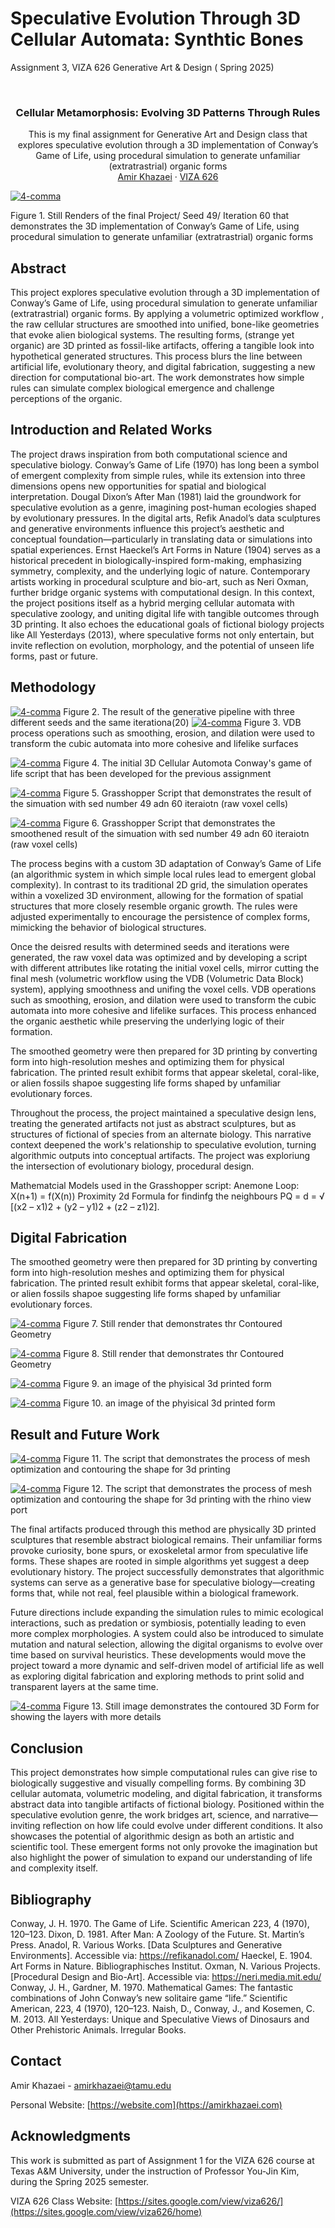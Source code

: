 # Speculative Evolution Through 3D Cellular Automata: Synthtic Bones

Assignment 3, VIZA 626 Generative Art &amp; Design ( Spring 2025)


<!-- Improved compatibility of back to top link: See: https://github.com/othneildrew/Best-README-Template/pull/73 -->
<a id="readme-top"></a>

<!-- PROJECT SHIELDS -->
<!--
*** I'm using markdown "reference style" links for readability.
*** Reference links are enclosed in brackets [ ] instead of parentheses ( ).
*** See the bottom of this document for the declaration of the reference variables
*** for contributors-url, forks-url, etc. This is an optional, concise syntax you may use.
*** https://www.markdownguide.org/basic-syntax/#reference-style-links
-->




<!-- PROJECT LOGO -->
<br />
<div align="center">
  </a>

  <h3 align="center">Cellular Metamorphosis: Evolving 3D Patterns Through Rules </h3>

  <p align="center">
This is my final assignment for Generative Art and Design class that explores speculative evolution through a 3D implementation of Conway’s Game of Life, using procedural simulation to generate unfamiliar (extratrastrial)  organic forms
    <a 
    <br />
    <br />
    <a href="https://amirkhazaei.com">Amir Khazaei</a>
    &middot;
    <a href="https://sites.google.com/view/viza626/home">VIZA 626</a>
  </p>
</div>

[![4-comma][Main]](https://example.com)

Figure 1. Still Renders of the final Project/ Seed 49/ Iteration 60 that demonstrates the 3D implementation of Conway’s Game of Life, using procedural simulation to generate unfamiliar (extratrastrial) organic forms
<!-- Abstract -->
## Abstract
This project explores speculative evolution through a 3D implementation of Conway’s Game of Life, using procedural simulation to generate unfamiliar (extratrastrial)  organic forms. By applying a volumetric optimized workflow , the raw cellular structures are smoothed into unified, bone-like geometries that evoke alien biological systems. The resulting forms, (strange yet organic) are 3D printed as fossil-like artifacts, offering a tangible look into hypothetical generated structures. This process blurs the line between artificial life, evolutionary theory, and digital fabrication, suggesting a new direction for computational bio-art. The work demonstrates how simple rules can simulate complex biological emergence and challenge perceptions of the organic.




<!-- Introduction and Related Works -->
## Introduction and Related Works

The project draws inspiration from both computational science and speculative biology. Conway’s Game of Life (1970) has long been a symbol of emergent complexity from simple rules, while its extension into three dimensions opens new opportunities for spatial and biological interpretation. Dougal Dixon’s After Man (1981) laid the groundwork for speculative evolution as a genre, imagining post-human ecologies shaped by evolutionary pressures. In the digital arts, Refik Anadol’s data sculptures and generative environments influence this project’s aesthetic and conceptual foundation—particularly in translating data or simulations into spatial experiences. Ernst Haeckel’s Art Forms in Nature (1904) serves as a historical precedent in biologically-inspired form-making, emphasizing symmetry, complexity, and the underlying logic of nature. Contemporary artists working in procedural sculpture and bio-art, such as Neri Oxman, further bridge organic systems with computational design. In this context, the project positions itself as a hybrid merging cellular automata with speculative zoology, and uniting digital life with tangible outcomes through 3D printing. It also echoes the educational goals of fictional biology projects like All Yesterdays (2013), where speculative forms not only entertain, but invite reflection on evolution, morphology, and the potential of unseen life forms, past or future.

## Methodology

[![4-comma][Iteration]](https://example.com)
Figure 2. The result of the generative pipeline with three different seeds and the same iterationa(20)
[![4-comma][Can1]](https://example.com)
Figure 3. VDB process operations such as smoothing, erosion, and dilation were used to transform the cubic automata into more cohesive and lifelike surfaces

[![4-comma][Can2]](https://example.com)
Figure 4. The initial 3D Cellular Automota Conway's game of life script that has been developed for the previous assignment

[![4-comma][Can3]](https://example.com)
Figure 5. Grasshopper Script that demonstrates the result of the simuation with sed number 49 adn 60 iteraiotn (raw voxel cells)

[![4-comma][Can4]](https://example.com)
Figure 6. Grasshopper Script that demonstrates the smoothened result of the simuation with sed number 49 adn 60 iteraiotn (raw voxel cells)



The process begins with a custom 3D adaptation of Conway’s Game of Life (an algorithmic system in which simple local rules lead to emergent global complexity). In contrast to its traditional 2D grid, the simulation operates within a voxelized 3D environment, allowing for the formation of spatial structures that more closely resemble organic growth. The rules were adjusted experimentally to encourage the persistence of complex forms, mimicking the behavior of biological structures.

Once the deisred results with  determined seeds and  iterations were generated, the raw voxel data was optimized and by developing a script with different attributes like rotating the initial voxel cells, mirror cutting the final mesh (volumetric workflow using the VDB (Volumetric Data Block) system), applying smoothness and unifing the voxel cells. VDB operations such as smoothing, erosion, and dilation were used to transform the cubic automata into more cohesive and lifelike surfaces. This process enhanced the organic aesthetic while preserving the underlying logic of their formation.

The smoothed geometry were then prepared for 3D printing by converting form into high-resolution meshes and optimizing them for physical fabrication. The printed result exhibit forms that appear skeletal, coral-like, or alien fossils shapoe suggesting life forms shaped by unfamiliar evolutionary forces.

Throughout the process, the project maintained a speculative design lens, treating the generated artifacts not just as abstract sculptures, but as structures of fictional of species from an alternate biology. This narrative context deepened the work's relationship to speculative evolution, turning algorithmic outputs into conceptual artifacts. The project was exploriung the intersection of evolutionary biology, procedural design.

Mathematcial Models used in the Grasshopper script:
Anemone Loop: X(n+1) = f(X(n))
Proximity 2d Formula for findinfg the neighbours
PQ = d = √ [(x2 – x1)2 + (y2 – y1)2 + (z2 – z1)2].


## Digital Fabrication

The smoothed geometry were then prepared for 3D printing by converting form into high-resolution meshes and optimizing them for physical fabrication. The printed result exhibit forms that appear skeletal, coral-like, or alien fossils shapoe suggesting life forms shaped by unfamiliar evolutionary forces.

[![4-comma][F1]](https://example.com)
Figure 7. Still render that demonstrates thr Contoured Geometry

[![4-comma][F2]](https://example.com)
Figure 8. Still render that demonstrates thr Contoured Geometry



[![4-comma][Pic1]](https://example.com)
Figure 9. an image of the phyisical 3d printed form

[![4-comma][Pic2]](https://example.com)
Figure 10.  an image of the phyisical 3d printed form








## Result and Future Work



[![4-comma][Can6]](https://example.com)
Figure 11. The script that demonstrates the process of mesh optimization and contouring the shape for 3d printing

[![4-comma][Can7]](https://example.com)
Figure 12. The script that demonstrates the process of mesh optimization and contouring the shape for 3d printing with the rhino view port




The final artifacts produced through this method are physically 3D printed sculptures that resemble abstract biological remains. Their unfamiliar forms provoke curiosity, bone spurs, or exoskeletal armor from speculative life forms. These shapes are rooted in simple algorithms yet suggest a deep evolutionary history. The project successfully demonstrates that algorithmic systems can serve as a generative base for speculative biology—creating forms that, while not real, feel plausible within a biological framework.

Future directions include expanding the simulation rules to mimic ecological interactions, such as predation or symbiosis, potentially leading to even more complex morphologies. A system could also be introduced to simulate mutation and natural selection, allowing the digital organisms to evolve over time based on survival heuristics. These developments would move the project toward a more dynamic and self-driven model of artificial life as well as exploring digital fabrication and exploring methods to print solid and transparent layers at the same time.

[![4-comma][Future]](https://example.com)
Figure 13. Still image demonstrates the contoured 3D Form for showing the layers with more details


## Conclusion
This project demonstrates how simple computational rules can give rise to biologically suggestive and visually compelling forms. By combining 3D cellular automata, volumetric modeling, and digital fabrication, it transforms abstract data into tangible artifacts of fictional biology. Positioned within the speculative evolution genre, the work bridges art, science, and narrative—inviting reflection on how life could evolve under different conditions. It also showcases the potential of algorithmic design as both an artistic and scientific tool. These emergent forms not only provoke the imagination but also highlight the power of simulation to expand our understanding of life and complexity itself.

<!-- Bibliography -->
## Bibliography 
Conway, J. H. 1970. The Game of Life. Scientific American 223, 4 (1970), 120–123.
Dixon, D. 1981. After Man: A Zoology of the Future. St. Martin’s Press.
Anadol, R. Various Works. [Data Sculptures and Generative Environments]. Accessible via: https://refikanadol.com/
Haeckel, E. 1904. Art Forms in Nature. Bibliographisches Institut.
Oxman, N. Various Projects. [Procedural Design and Bio-Art]. Accessible via: https://neri.media.mit.edu/
Conway, J. H., Gardner, M. 1970. Mathematical Games: The fantastic combinations of John Conway’s new solitaire game “life.” Scientific American, 223, 4 (1970), 120–123.
Naish, D., Conway, J., and Kosemen, C. M. 2013. All Yesterdays: Unique and Speculative Views of Dinosaurs and Other Prehistoric Animals. Irregular Books.



<!-- CONTACT -->
## Contact

Amir Khazaei - amirkhazaei@tamu.edu

Personal Website: [https://website.com](https://amirkhazaei.com)




<!-- ACKNOWLEDGMENTS -->
## Acknowledgments

This work is submitted as part of Assignment 1 for the VIZA 626 course at Texas A&M University, under the instruction of Professor You-Jin Kim, during the Spring 2025 semester.

VIZA 626 Class Website: [https://sites.google.com/view/viza626/](https://sites.google.com/view/viza626/home)

<!-- MARKDOWN LINKS & IMAGES -->
<!-- https://www.markdownguide.org/basic-syntax/#reference-style-links -->
[contributors-shield]: https://img.shields.io/github/contributors/othneildrew/Best-README-Template.svg?style=for-the-badge
[contributors-url]: https://github.com/othneildrew/Best-README-Template/graphs/contributors
[forks-shield]: https://img.shields.io/github/forks/othneildrew/Best-README-Template.svg?style=for-the-badge
[forks-url]: https://github.com/othneildrew/Best-README-Template/network/members
[stars-shield]: https://img.shields.io/github/stars/othneildrew/Best-README-Template.svg?style=for-the-badge
[stars-url]: https://github.com/othneildrew/Best-README-Template/stargazers
[issues-shield]: https://img.shields.io/github/issues/othneildrew/Best-README-Template.svg?style=for-the-badge
[issues-url]: https://github.com/othneildrew/Best-README-Template/issues
[license-shield]: https://img.shields.io/github/license/othneildrew/Best-README-Template.svg?style=for-the-badge
[license-url]: https://github.com/othneildrew/Best-README-Template/blob/master/LICENSE.txt
[linkedin-shield]: https://img.shields.io/badge/-LinkedIn-black.svg?style=for-the-badge&logo=linkedin&colorB=555
[linkedin-url]: https://linkedin.com/in/othneildrew
[product-screenshot]: images/screenshot.png
[Main]: images/Main.png
[Methodology1]: Images/Methodology1.jpg
[Canvas]: images/Canvas.PNG
[Can1]: images/Can1.png
[Can2]: images/Can2.png
[Can3]: images/Can3.png
[Can4]: images/Can4.png
[Can5]: images/Can5.png
[Can6]: images/Can6.png
[Can7]: images/Can7.png
[Pic1]: images/Pic1.png
[Pic2]: images/Pic2.png
[Iteration]: images/Iteration.png
[F1]: images/F1.png
[F2]: images/F2.png
[Future]: images/Future.png
[RenTest]: images/RenTest.png



[Next.js]: https://img.shields.io/badge/next.js-000000?style=for-the-badge&logo=nextdotjs&logoColor=white
[Next-url]: https://nextjs.org/
[React.js]: https://img.shields.io/badge/React-20232A?style=for-the-badge&logo=react&logoColor=61DAFB
[React-url]: https://reactjs.org/
[Vue.js]: https://img.shields.io/badge/Vue.js-35495E?style=for-the-badge&logo=vuedotjs&logoColor=4FC08D
[Vue-url]: https://vuejs.org/
[Angular.io]: https://img.shields.io/badge/Angular-DD0031?style=for-the-badge&logo=angular&logoColor=white
[Angular-url]: https://angular.io/
[Svelte.dev]: https://img.shields.io/badge/Svelte-4A4A55?style=for-the-badge&logo=svelte&logoColor=FF3E00
[Svelte-url]: https://svelte.dev/
[Laravel.com]: https://img.shields.io/badge/Laravel-FF2D20?style=for-the-badge&logo=laravel&logoColor=white
[Laravel-url]: https://laravel.com
[Bootstrap.com]: https://img.shields.io/badge/Bootstrap-563D7C?style=for-the-badge&logo=bootstrap&logoColor=white
[Bootstrap-url]: https://getbootstrap.com
[JQuery.com]: https://img.shields.io/badge/jQuery-0769AD?style=for-the-badge&logo=jquery&logoColor=white
[JQuery-url]: https://jquery.com 
